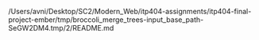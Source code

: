 /Users/avni/Desktop/SC2/Modern_Web/itp404-assignments/itp404-final-project-ember/tmp/broccoli_merge_trees-input_base_path-SeGW2DM4.tmp/2/README.md